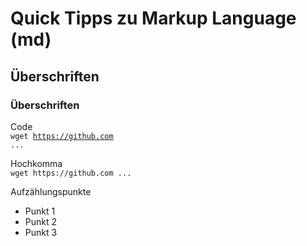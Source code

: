 # Quick Tipps zu Markup Language (md)

## Überschriften

### Überschriften

Code  
<code>wget https://github.com ...</code>

Hochkomma  
`wget https://github.com ...`

Aufzählungspunkte

* Punkt 1
* Punkt 2
* Punkt 3

